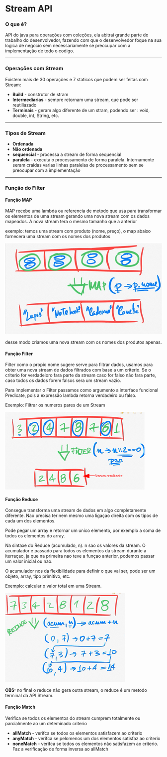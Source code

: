 # Stream API

### O que é?

API do java para operações com coleções, ela abitrai grande parte do trabalho do desenvolvedor, fazendo com que o
desenvolvedor foque na sua logica de negocio sem necessariamente se preocupar com a implementação de todo o codigo.

---

### Operações com Stream

Existem mais de 30 operações e 7 staticos que podem ser feitas com Stream:

- **Build** - construtor de stram
- **Intermediarias** - sempre retornam uma stream, que pode ser reutiliazado
- **Terminais** - geram algo diferente de um stram, podendo ser : void, double, int, String, etc.

---

### Tipos de Stream

- **Ordenada**
- **Não ordenada**
- **sequencial** - processa a stream de forma sequencial
- **paralela** - executa o processamento de forma paralela. Internamente seram craidas varias linhas paralelas de
  processamento sem se preocupar com a implementação

---

### Função do Filter

#### Função MAP

MAP recebe uma lambda ou referencia de metodo que usa para transformar os elementos de uma stream gerando uma nova
stream com os dados mapeados. A nova stream tera o mesmo tamanho que a anterior

exemplo: temos uma stream com produto (nome, preço), o map abaixo fornecera uma stream com os nomes dos produtos

![exemplo de um Map](imagens/map.jpg)

desse modo criamos uma nova stream com os nomes dos produtos apenas.

#### Função Filter

Filter como o propio nome sugere serve para filtrar dados, usamos para obter uma nova stream de dados filtrados com base
a um criterio. Se o criterio for verdadeioro fara parte da stream caso for falso não fara parte, caso todos os dados forem falsos sera um stream vazio.

Para implementar o Filter passamos como argumento a interface funcional Predicate, pois a expressão lambda retorna verdadeiro ou falso.

Exemplo: Filtrar os numeros pares de um Stream

![exemplo de ilustração de um filter](./assets/image.png)

#### Função Reduce

Consegue transforma uma stream de dados em algo completamente diferente. Nao precisa ter nem mesmo uma ligaçao direita com os tipos de cada um dos elementos.

Pode pegar um array e retornar um unico elemento, por exemplo a soma de todos os elementos do array.

Na sintaxe do Reduce (acumulado, n). n sao os valores da stream. O acumulador e passado para todos os elementos da stream durante a iterraçao, ja que na primeira nao teve a funçao anterior, podemos passar um valor inicial ou nao.

O acumulador nos da flexibilidade para definir o que vai ser, pode ser um objeto, array, tipo primitivo, etc.

Exemplo: calcular o valor total em uma Stream.

![](.images/reduce.png)

**OBS:** no final o reduce não gera outra stream, o reduce é um metodo terminal da API Stream.

#### Função Match
Verifica se todos os elementos do stream cumprem totalmente ou parcialmente ao um deteminado criterio
- **allMatch** - verifca se todos os elementos satisfazem ao criterio
- **anyMatch** - verifca se pelomenos um dos elementos satisfaz ao criterio
- **noneMatch** - verifca se todos os elementos não satisfazem ao criterio. Faz a verificação de forma inversa ao allMatch

